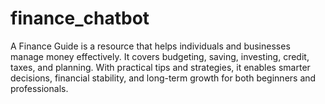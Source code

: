 # finance_chatbot
A Finance Guide is a resource that helps individuals and businesses manage money effectively. It covers budgeting, saving, investing, credit, taxes, and planning. With practical tips and strategies, it enables smarter decisions, financial stability, and long-term growth for both beginners and professionals.
